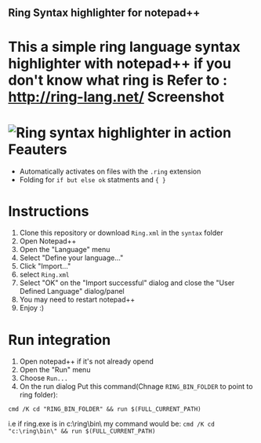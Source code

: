 Ring Syntax highlighter for notepad++
--------------
This a simple ring language syntax highlighter with notepad++
if you don't know what ring is Refer to : http://ring-lang.net/
Screenshot
======
![Ring syntax highlighter in action](http://i.imgur.com/DqZyyXg.png)
Feauters
======
- Automatically activates on files with the `.ring` extension
- Folding for `if but else ok` statments and `{ }`


Instructions
============
1. Clone this repository or download `Ring.xml` in the `syntax` folder
2. Open Notepad++
3. Open the "Language" menu
4. Select "Define your language..."
5. Click "Import..."
6. select `Ring.xml`
7. Select "OK" on the "Import successful" dialog and close the "User Defined Language" dialog/panel
8. You may need to restart notepad++
9. Enjoy :)

Run integration
===
1. Open notepad++ if it's not already opend
2. Open the "Run" menu
3. Choose `Run...`
4. On the run dialog Put this command(Chnage `RING_BIN_FOLDER` to point to ring folder): 
 
`cmd /K cd "RING_BIN_FOLDER" && run $(FULL_CURRENT_PATH)`

i.e if ring.exe is in c:\ring\bin\ my command would be:
`cmd /K cd "c:\ring\bin\" && run $(FULL_CURRENT_PATH)`
